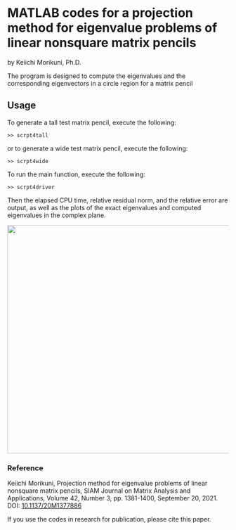 # MATLAB codes for a projection method for eigenvalue problems of linear nonsquare matrix pencils

by Keiichi Morikuni, Ph.D.

The program is designed to compute the eigenvalues and the corresponding eigenvectors in a circle region for a matrix pencil

## Usage

To generate a tall test matrix pencil, execute the following:
```
>> scrpt4tall
```
or to generate a wide test matrix pencil, execute the following:
```
>> scrpt4wide
```

To run the main function, execute the following:
```
>> scrpt4driver
```
Then the elapsed CPU time, relative residual norm, and the relative error are output, as well as the plots of the exact eigenvalues and computed eigenvalues in the complex plane.

<img src="https://user-images.githubusercontent.com/15831262/137937710-319a4a88-c14f-4702-a52e-418b2c5567f4.jpg" width="520pt">

### Reference
Keiichi Morikuni, Projection method for eigenvalue problems of linear nonsquare matrix pencils,
SIAM Journal on Matrix Analysis and Applications, Volume 42, Number 3,
pp. 1381-1400, September 20, 2021. DOI: [10.1137/20M1377886](https://doi.org/10.1137/20M1377886)

If you use the codes in research for publication, please cite this paper.
